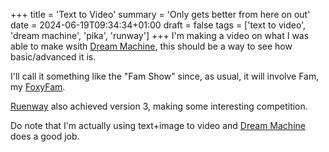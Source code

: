 +++
title = 'Text to Video'
summary = 'Only gets better from here on out'
date = 2024-06-19T09:34:34+01:00
draft = false
tags = ['text to video', 'dream machine', 'pika', 'runway']
+++
I'm making a video on what I was able to make wsith [Dream Machine](https://lumalabs.ai/dream-machine), this should be a way to see how basic/advanced it is.

I'll call it something like the "Fam Show" since, as usual, it will involve Fam, my [FoxyFam](https://www.foxyfam.io/).

[Ruenway](https://runwayml.com/) also achieved version 3, making some interesting competition.

Do note that I'm actually using text+image to video and [Dream Machine](https://lumalabs.ai/dream-machine) does a good job.
